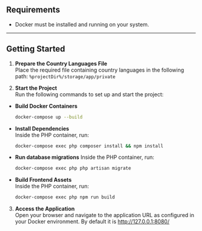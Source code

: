 ## Requirements

- Docker must be installed and running on your system.

---

## Getting Started

1. **Prepare the Country Languages File**  
   Place the required file containing country languages in the following path: `%projectDir%/storage/app/private`

2. **Start the Project**  
   Run the following commands to set up and start the project:

- **Build Docker Containers**
  ```bash
  docker-compose up --build
  ```

- **Install Dependencies**  
  Inside the PHP container, run:
  ```bash
  docker-compose exec php composer install && npm install
  ```

- **Run database migrations**
  Inside the PHP container, run:
  ```bash
  docker-compose exec php php artisan migrate
  ```

- **Build Frontend Assets**  
  Inside the PHP container, run:
  ```bash
  docker-compose exec php npm run build
  ```

3. **Access the Application**  
   Open your browser and navigate to the application URL as configured in your Docker environment. By default it is http://127.0.0.1:8080/
